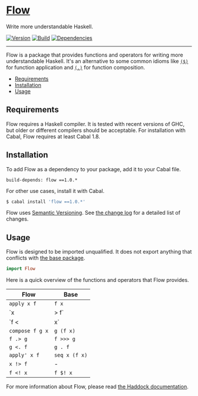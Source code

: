 # [Flow][]

Write more understandable Haskell.

[![Version][]](https://hackage.haskell.org/package/flow)
[![Build][]](https://travis-ci.org/tfausak/flow)
[![Dependencies][]](http://packdeps.haskellers.com/feed?needle=flow)

---

Flow is a package that provides functions and operators for writing more
understandable Haskell. It's an alternative to some common idioms like
[`($)`][] for function application and [`(.)`][] for function composition.

-   [Requirements](#requirements)
-   [Installation](#installation)
-   [Usage](#usage)

## Requirements

Flow requires a Haskell compiler. It is tested with recent versions of GHC, but
older or different compilers should be acceptable. For installation with Cabal,
Flow requires at least Cabal 1.8.

## Installation

To add Flow as a dependency to your package, add it to your Cabal file.

```
build-depends: flow ==1.0.*
```

For other use cases, install it with Cabal.

``` sh
$ cabal install 'flow ==1.0.*'
```

Flow uses [Semantic Versioning][]. See [the change log][] for a detailed list
of changes.

## Usage

Flow is designed to be imported unqualified. It does not export anything that
conflicts with [the base package][].

``` hs
import Flow
```

Here is a quick overview of the functions and operators that Flow provides.

Flow            | Base
--------------- | -------------
`apply x f`     | `f x`
`x |> f`        | `x & f`
`f <| x`        | `f $ x`
`compose f g x` | `g (f x)`
`f .> g`        | `f >>> g`
`g <. f`        | `g . f`
`apply' x f`    | `seq x (f x)`
`x !> f`        | -
`f <! x`        | `f $! x`

For more information about Flow, please read [the Haddock documentation][].

[flow]: http://taylor.fausak.me/flow/
[version]: https://img.shields.io/hackage/v/flow.svg?label=version
[build]: https://img.shields.io/travis/tfausak/flow/master.svg?label=build
[dependencies]: https://img.shields.io/hackage-deps/v/flow.svg?label=dependencies
[`($)`]: http://hackage.haskell.org/package/base-4.8.0.0/docs/Prelude.html#v:-36-
[`(.)`]: http://hackage.haskell.org/package/base-4.8.0.0/docs/Prelude.html#v:.
[semantic versioning]: http://semver.org/spec/v2.0.0.html
[the change log]: CHANGELOG.md
[the base package]: http://hackage.haskell.org/package/base
[the haddock documentation]: https://hackage.haskell.org/package/flow/docs/Flow.html
